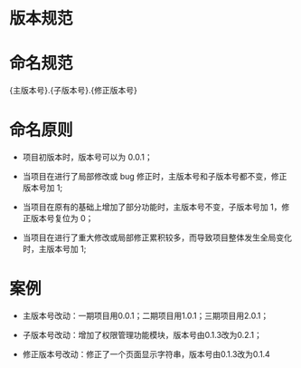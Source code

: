 
# 版本规范
# **命名规范**

{主版本号}.{子版本号}.{修正版本号}

# **命名原则**

- 项目初版本时，版本号可以为 0.0.1；

- 当项目在进行了局部修改或 bug 修正时，主版本号和子版本号都不变，修正版本号加 1;

- 当项目在原有的基础上增加了部分功能时，主版本号不变，子版本号加 1，修正版本号复位为 0；

- 当项目在进行了重大修改或局部修正累积较多，而导致项目整体发生全局变化时，主版本号加 1;

# **案例**

- 主版本号改动：一期项目用0.0.1；二期项目用1.0.1；三期项目用2.0.1；

- 子版本号改动：增加了权限管理功能模块，版本号由0.1.3改为0.2.1；

- 修正版本号改动：修正了一个页面显示字符串，版本号由0.1.3改为0.1.4

